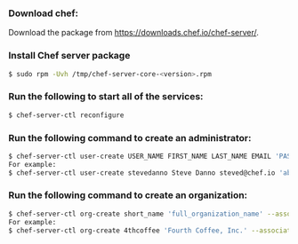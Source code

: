### Download chef:
Download the package from https://downloads.chef.io/chef-server/.

### Install Chef server package
```bash
$ sudo rpm -Uvh /tmp/chef-server-core-<version>.rpm
```

### Run the following to start all of the services:
```bash
$ chef-server-ctl reconfigure
```

### Run the following command to create an administrator:
```bash
$ chef-server-ctl user-create USER_NAME FIRST_NAME LAST_NAME EMAIL 'PASSWORD' --filename FILE_NAME
For example:
$ chef-server-ctl user-create stevedanno Steve Danno steved@chef.io 'abc123' --filename /path/to/stevedanno.pem
```

### Run the following command to create an organization:
```bash
$ chef-server-ctl org-create short_name 'full_organization_name' --association_user user_name --filename ORGANIZATION-validator.pem
For example:
$ chef-server-ctl org-create 4thcoffee 'Fourth Coffee, Inc.' --association_user stevedanno --filename /path/to/4thcoffee-validator.pem
```
